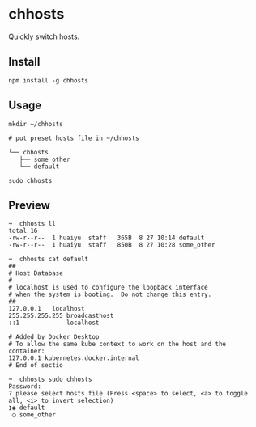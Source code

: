 # chhosts

Quickly switch hosts.

## Install

```
npm install -g chhosts
```

## Usage

```
mkdir ~/chhosts
```

```
# put preset hosts file in ~/chhosts

└── chhosts
   ├── some_other
   └── default
```

```
sudo chhosts
```

## Preview

```shell
➜  chhosts ll
total 16
-rw-r--r--  1 huaiyu  staff   365B  8 27 10:14 default
-rw-r--r--  1 huaiyu  staff   850B  8 27 10:28 some_other
```

```shell
➜  chhosts cat default
##
# Host Database
#
# localhost is used to configure the loopback interface
# when the system is booting.  Do not change this entry.
##
127.0.0.1	localhost
255.255.255.255	broadcasthost
::1             localhost

# Added by Docker Desktop
# To allow the same kube context to work on the host and the container:
127.0.0.1 kubernetes.docker.internal
# End of sectio
```

```shell
➜  chhosts sudo chhosts
Password:
? please select hosts file (Press <space> to select, <a> to toggle all, <i> to invert selection)
❯◉ default
 ◯ some_other
```
